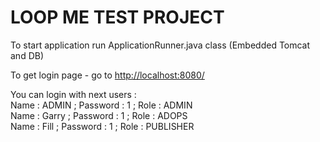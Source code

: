 # LOOP ME TEST PROJECT

To start  application run ApplicationRunner.java class (Embedded Tomcat and DB)

To get login page - go to 
<a href='http://localhost:8080/'>http://localhost:8080/</a>

You can login with next users :  
 Name :  ADMIN ; Password : 1 ; Role : ADMIN  <br />
 Name :  Garry ; Password : 1 ; Role : ADOPS  <br />
 Name :  Fill  ; Password : 1 ; Role : PUBLISHER  <br />



